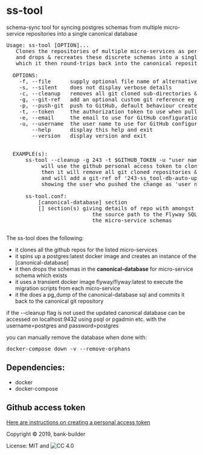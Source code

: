# ss-tool
schema-sync tool for syncing postgres schemas 
from multiple micro-service repositories 
into a single canonical database

<pre>
Usage: ss-tool [OPTION]...
   Clones the repositories of multiple micro-services as per the ss-tool.conf file
   and drops & recreates these discrete schemas into a single canonical database
   which it then round-trips back into the canonical repository
 
  OPTIONS:
    -f, --file      supply optional file name of alternative ss-tool.conf file
    -s, --silent    does not display verbose details
    -c, --cleanup   removes all git cloned sub-directories & docker db when done
    -g, --git-ref   add an optional custom git reference eg 243 to match issue 243
    -p, --push-git  push to GitHub, default behaviour creates branch but does not push
    -t, --token     the authorization token to use when pulling from a git repo
    -e, --email     the email to use for GitHub configuration when pushing
    -u, --username  the user name to use for GitHub configuration when pushing
        --help      display this help and exit
        --version   display version and exit


  EXAMPLE(s):
      ss-tool --cleanup -g 243 -t $GITHUB_TOKEN -u "user name" -e "fake.email@replace.me.com"
           will use the github personal access token to clone the repositories
           then it will remove all git cloned repositories & docker db when done
           and will add a git-ref of '243-ss_tool-db-auto-update' when pushing the changes
           showing the user who pushed the change as 'user name' linked to email address fake.email@replace.me.com

      ss-tool.conf:
          [canonical-database] section
          [<microservice>] section(s) giving details of repo with amongst other settings, 
                           the source path to the Flyway SQL scripts for
                           the micro-service schemas

</pre>

The ss-tool does the following:
* it clones all the github repos for the listed micro-services
* it spins up a postgres:latest docker image and creates an instance of the \[canonical-database\]
* it then drops the schemas in the **canonical-database** for micro-service schema which exists
* it uses a transient docker image flyway/flyway:latest to execute the migration scripts from each micro-service
* it the does a pg_dump of the canonical-database sql and commits it back to the canonical git repository

if the --cleanup flag is not used the updated canonical database can be accessed
on localhost:9432 using psql or pgadmin etc. with the username=postgres and password=postgres



you can manually remove the database when done with:
<pre>
docker-compose down -v --remove-orphans
</pre>

## Dependencies:
* docker
* docker-compose

## Github access token
[Here are instructions on creating a personal access token](https://help.github.com/en/github/authenticating-to-github/creating-a-personal-access-token-for-the-command-line)

Copyright &copy; 2019, bank-builder

License: MIT and ![CC 4.0](https://licensebuttons.net/l/by/4.0/88x31.png)

